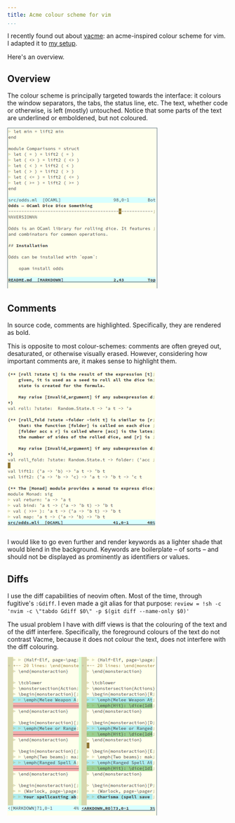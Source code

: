 ```yaml
---
title: Acme colour scheme for vim
...
```


I recently found out about [vacme](https://github.com/olivertaylor/vacme): an acme-inspired colour scheme for vim.
I adapted it to [my setup](https://github.com/raphael-proust/rcs).

Here's an overview.

## Overview

The colour scheme is principally targeted towards the interface: it colours the window separators, the tabs, the status line, etc.
The text, whether code or otherwise, is left (mostly) untouched.
Notice that some parts of the text are underlined or emboldened, but not coloured.

![](/assets/vacme-0-overview.png)


## Comments

In source code, comments are highlighted.
Specifically, they are rendered as bold.

This is opposite to most colour-schemes: comments are often greyed out, desaturated, or otherwise visually erased.
However, considering how important comments are, it makes sense to highlight them.

![](/assets/vacme-1-comments.png)

I would like to go even further and render keywords as a lighter shade that would blend in the background.
Keywords are boilerplate – of sorts – and should not be displayed as prominently as identifiers or values.


## Diffs

I use the diff capabilities of neovim often.
Most of the time, through fugitive's `:Gdiff`.
I even made a git alias for that purpose: `review = !sh -c 'nvim -c \"tabdo Gdiff $0\" -p $(git diff --name-only $0)'`

The usual problem I have with diff views is that the colouring of the text and of the diff interfere.
Specifically, the foreground colours of the text do not contrast 
Vacme, because it does not colour the text, does not interfere with the diff colouring.

![](/assets/vacme-2-diff.png)

